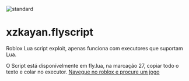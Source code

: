 ![standard](https://github.com/KayanKristin1/xzkayan.flyscript/assets/111652586/a6cc509f-1f75-4094-85e9-8b08354a3b26)

# xzkayan.flyscript
Roblox Lua script exploit, apenas funciona com executores que suportam Lua.

O Script está disponívelmente em fly.lua, na marcação 27, copiar todo o texto e colar no executor.
[Navegue no roblox e procure um jogo](https://roblox.com)


